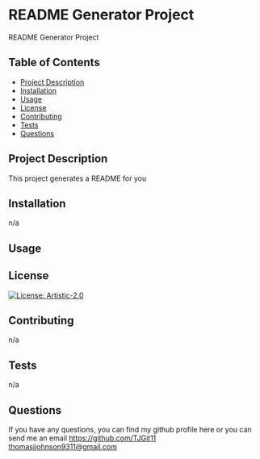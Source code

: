 # README Generator Project

README Generator Project

## Table of Contents

- [Project Description](#project-description)
- [Installation](#installation)
- [Usage](#usage)
- [License](#license)
- [Contributing](#contributing)
- [Tests](#tests)
- [Questions](#questions)

## Project Description

This project generates a README for you

## Installation

n/a

## Usage

## License

[![License: Artistic-2.0](https://img.shields.io/badge/License-Artistic_2.0-0298c3.svg)](https://opensource.org/licenses/Artistic-2.0)

## Contributing

n/a

## Tests

n/a

## Questions

If you have any questions, you can find my github profile here or you can send me an email
https://github.com/TJGit11 thomasjjohnson9311@gmail.com

